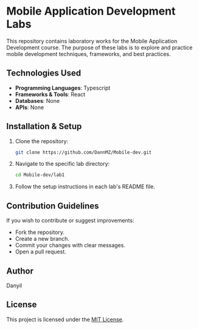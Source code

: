 # Mobile Application Development Labs

This repository contains laboratory works for the Mobile Application Development course. The purpose of these labs is to explore and practice mobile development techniques, frameworks, and best practices.

## Technologies Used
- **Programming Languages**: Typescript
- **Frameworks & Tools**: React
- **Databases**: None
- **APIs**: None

## Installation & Setup
1. Clone the repository:
   ```sh
   git clone https://github.com/DannMZ/Mobile-dev.git
   ```
2. Navigate to the specific lab directory:
   ```sh
   cd Mobile-dev/lab1
   ```
3. Follow the setup instructions in each lab's README file.

## Contribution Guidelines
If you wish to contribute or suggest improvements:
- Fork the repository.
- Create a new branch.
- Commit your changes with clear messages.
- Open a pull request.

## Author
Danyil

## License
This project is licensed under the [MIT License](LICENSE).

